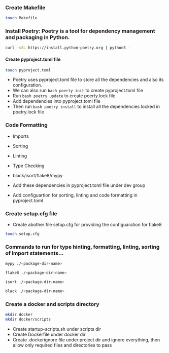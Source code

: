 ### Create Makefile

```bash 
touch Makefile
```

### Install Poetry: Poetry is a tool for dependency management and packaging in Python.

```bash 
curl -sSL https://install.python-poetry.org | python3 -
```

#### Create pyproject.toml file

```bash
touch pyproject.toml
```
- Poetry uses pyproject.toml file to store all the dependencies and also its configuration.
- We can also run ```bash poerty init``` to create pyproject.toml file
- Run ```bash poetry update``` to create poerty.lock file
- Add dependencies into pyproject.toml file
- Then run ```bash poetry install``` to install all the dependencies locked in poetry.lock file


### Code Formatting
- Imports
- Sorting
- Linting
- Type Checking
- black/isort/flake8/mypy

- Add these dependencies in pyproject.toml file under dev group
- Add configuartion for sorting, linting and code formatting in pyproject.toml

### Create setup.cfg file
- Create abother file setup.cfg for providing the configuaration for flake8
```bash 
touch setup.cfg
```

### Commands to run for type hinting, formatting, linting, sorting of import statements...

```bash 
mypy ./<package-dir-name>
```

```bash 
flake8 ./<package-dir-name>
```

```bash 
isort ./<package-dir-name>
```

```bash 
black ./<package-dir-name>
```

### Create a docker  and scripts directory

```bash
mkdir docker
mkdir docker/scripts
```

- Create startup-scripts.sh under scripts dir
- Create Dockerfile under docker dir
- Create .dockerignore file under project dir and ignore everything, then allow only required files and directories to pass

